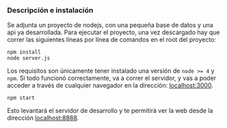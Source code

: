 
### Descripción e instalación
Se adjunta un proyecto de nodejs, con una pequeña base de datos y una api ya desarrollada. Para ejecutar el proyecto, una vez descargado hay que correr las siguientes líneas por línea de comandos en el root del proyecto:
```
npm install
node server.js
```
Los requisitos son únicamente tener instalado una versión de `node >= 4` y `npm`.
Si todo funcionó correctamente, va a correr el servidor, y vas a poder acceder a través de cualquier navegador en la dirección: [localhost:3000](http://localhost:3000).


```
npm start
```
Esto levantará el servidor de desarrollo y te permitirá ver la web desde la dirección [localhost:8888](http://localhost:8888). 
